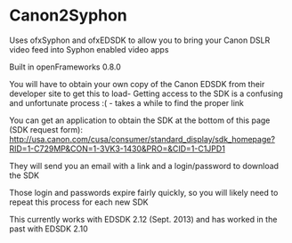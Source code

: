 Canon2Syphon
============

Uses ofxSyphon and ofxEDSDK to allow you to bring your Canon DSLR video feed into Syphon enabled video apps

Built in openFrameworks 0.8.0

You will have to obtain your own copy of the Canon EDSDK from their developer site to get this to load-
Getting access to the SDK is a confusing and unfortunate process :( - takes a while to find the proper link 

You can get an application to obtain the SDK at the bottom of this page (SDK request form): http://usa.canon.com/cusa/consumer/standard_display/sdk_homepage?RID=1-C729MP&CON=1-3VK3-1430&PRO=&CID=1-C1JPD1

They will send you an email with a link and a login/password to download the SDK

Those login and passwords expire fairly quickly, so you will likely need to repeat this process for each new SDK

This currently works with EDSDK 2.12 (Sept. 2013) and has worked in the past with EDSDK 2.10
